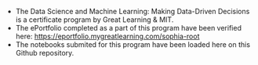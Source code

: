 * The Data Science and Machine Learning: Making Data-Driven Decisions is a certificate program by Great Learning & MIT. 
* The ePortfolio completed as a part of this program have been verified here: https://eportfolio.mygreatlearning.com/sophia-root
* The notebooks submited for this program have been loaded here on this Github repository.
